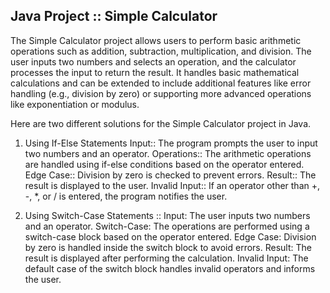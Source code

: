 ## Java Project :: Simple Calculator
The Simple Calculator project allows users to perform basic arithmetic operations such as addition, subtraction, multiplication, and division. The user inputs two numbers and selects an operation, and the calculator processes the input to return the result. It handles basic mathematical calculations and can be extended to include additional features like error handling (e.g., division by zero) or supporting more advanced operations like exponentiation or modulus.

Here are two different solutions for the Simple Calculator project in Java.
1. Using If-Else Statements
    Input:: The program prompts the user to input two numbers and an operator.
    Operations:: The arithmetic operations are handled using if-else conditions based on the operator entered.
    Edge Case:: Division by zero is checked to prevent errors.
    Result:: The result is displayed to the user.
    Invalid Input:: If an operator other than +, -, *, or / is entered, the program notifies the user.

2. Using Switch-Case Statements ::
    Input: The user inputs two numbers and an operator.
    Switch-Case: The operations are performed using a switch-case block based on the operator entered.
    Edge Case: Division by zero is handled inside the switch block to avoid errors.
    Result: The result is displayed after performing the calculation.
    Invalid Input: The default case of the switch block handles invalid operators and informs the user.
